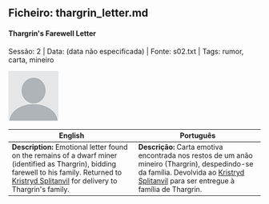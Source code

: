 ## Ficheiro: thargrin_letter.md

#### Thargrin's Farewell Letter

Sessão: 2 | Data: (data não especificada) | Fonte: s02.txt | Tags: rumor, carta, mineiro

![Thargrin's Farewell Letter](docs/dm/loot/blank.png)

| English | Português |
|---------|-----------|
| **Description:** Emotional letter found on the remains of a dwarf miner (identified as Thargrin), bidding farewell to his family. Returned to [Kristryd Splitanvil](kristryd_splitanvil.md) for delivery to Thargrin's family. | **Descrição:** Carta emotiva encontrada nos restos de um anão mineiro (Thargrin), despedindo-se da família. Devolvida ao [Kristryd Splitanvil](kristryd_splitanvil.md) para ser entregue à família de Thargrin. |



















